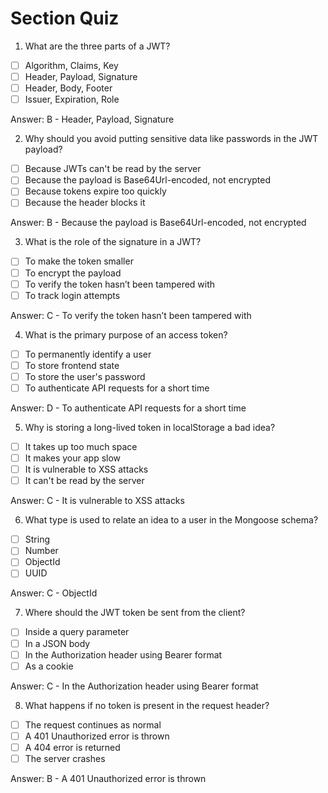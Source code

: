 # Section Quiz

1. What are the three parts of a JWT?

- [ ] Algorithm, Claims, Key
- [ ] Header, Payload, Signature
- [ ] Header, Body, Footer
- [ ] Issuer, Expiration, Role

Answer: B - Header, Payload, Signature

2. Why should you avoid putting sensitive data like passwords in the JWT payload?

- [ ] Because JWTs can't be read by the server
- [ ] Because the payload is Base64Url-encoded, not encrypted
- [ ] Because tokens expire too quickly
- [ ] Because the header blocks it

Answer: B - Because the payload is Base64Url-encoded, not encrypted

3.  What is the role of the signature in a JWT?

- [ ] To make the token smaller
- [ ] To encrypt the payload
- [ ] To verify the token hasn’t been tampered with
- [ ] To track login attempts

Answer: C - To verify the token hasn’t been tampered with

4. What is the primary purpose of an access token?

- [ ] To permanently identify a user
- [ ] To store frontend state
- [ ] To store the user's password
- [ ] To authenticate API requests for a short time

Answer: D - To authenticate API requests for a short time

5. Why is storing a long-lived token in localStorage a bad idea?

- [ ] It takes up too much space
- [ ] It makes your app slow
- [ ] It is vulnerable to XSS attacks
- [ ] It can't be read by the server

Answer: C - It is vulnerable to XSS attacks

6.  What type is used to relate an idea to a user in the Mongoose schema?

- [ ] String
- [ ] Number
- [ ] ObjectId
- [ ] UUID

Answer: C - ObjectId

7.  Where should the JWT token be sent from the client?

- [ ] Inside a query parameter
- [ ] In a JSON body
- [ ] In the Authorization header using Bearer <token> format
- [ ] As a cookie

Answer: C - In the Authorization header using Bearer <token> format


8.  What happens if no token is present in the request header?

- [ ] The request continues as normal
- [ ] A 401 Unauthorized error is thrown
- [ ] A 404 error is returned
- [ ] The server crashes

Answer: B - A 401 Unauthorized error is thrown

